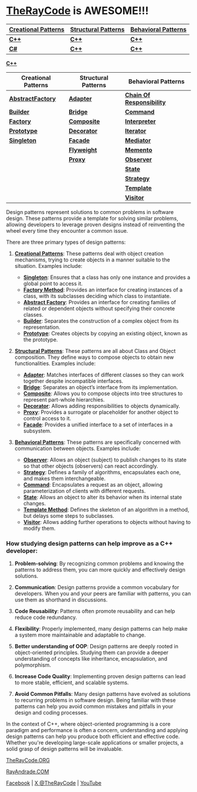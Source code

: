 # [TheRayCode](README.md) is AWESOME!!!

|**[Creational Patterns](./Creational/README.md)** | **[Structural Patterns](./Structural/README.md)** | **[Behavioral Patterns](./Behavioral/README.md)** |
|---|---|---|
|**[C++](./Creational/README.md)** | **[C++](./Structural/README.md)** | **[C++](./Behavioral/README.md)** |
|**[C#](../../Csharp/Creational/README.md)** | **[C++](./Structural/README.md)** | **[C++](./Behavioral/README.md)** |


**[C++](../README.md)** 

| Creational Patterns | Structural Patterns | Behavioral Patterns |
|--------------|-----|-----------|
| [**AbstractFactory**](./Creational/AbstractFactory/README.md) | [**Adapter**](./Structural/Adapter/README.md)         | [**Chain Of Responsibility**](./Behavioral/ChainOfResponsibility/README.md) |
| [**Builder**](./Creational/Builder/README.md)                 | [**Bridge**](./Structural/Bridge/README.md)           | [**Command**](./Behavioral/Command/README.md) |
| [**Factory**](./Creational/Factory/README.md)                 | [**Composite**](./Structural/Composite/README.md)     | [**Interpreter**](./Behavioral/Interpreter/README.md) |
| [**Prototype**](./Creational/Prototype/README.md)             | [**Decorator**](./Structural/Decorator/README.md)     | [**Iterator**](./Behavioral/Iterator/README.md) |
| [**Singleton**](./Creational/Singleton/README.md)             | [**Facade**](./Structural/Facade/README.md)           | [**Mediator**](./Behavioral/Mediator/README.md) |
|                                                               | [**Flyweight**](./Structural/Flyweight/README.md)     | [**Memento**](./Behavioral/Memento/README.md)  |
|                                                               | [**Proxy**](./Structural/Proxy/README.md)             | [**Observer**](./Behavioral/Observer/README.md) |
|                                                               |                                                       | [**State**](./Behavioral/State/README.md)  |
|                                                               |                                                       | [**Strategy**](./Behavioral/Strategy/README.md)  |
|                                                               |                                                       | [**Template**](./Behavioral/Template/README.md) |
|                                                               |                                                       | [**Visitor**](./Behavioral/Visitor/README.md) |



Design patterns represent solutions to common problems in software design. These patterns provide a template for solving similar problems, allowing developers to leverage proven designs instead of reinventing the wheel every time they encounter a common issue.

There are three primary types of design patterns:

1. [**Creational Patterns**](./Creational/README.md): These patterns deal with object creation mechanisms, trying to create objects in a manner suitable to the situation. Examples include:
   - [**Singleton**](./Creational/Singleton/README.md): Ensures that a class has only one instance and provides a global point to access it.
   - [**Factory Method**](./Creational/Factory/README.md): Provides an interface for creating instances of a class, with its subclasses deciding which class to instantiate.
   - [**Abstract Factory**](./Creational/AbstractFactory/README.md): Provides an interface for creating families of related or dependent objects without specifying their concrete classes.
   - [**Builder**](./Creational/Builder/README.md): Separates the construction of a complex object from its representation.
   - [**Prototype**](./Creational/Prototype/README.md): Creates objects by copying an existing object, known as the prototype.

2. [**Structural Patterns**](./Structural/README.md): These patterns are all about Class and Object composition. They define ways to compose objects to obtain new functionalities. Examples include:
   - [**Adapter**](./Structural/Adapter/README.md): Matches interfaces of different classes so they can work together despite incompatible interfaces.
   - [**Bridge**](./Structural/Bridge/README.md): Separates an object’s interface from its implementation.
   - [**Composite**](./Structural/Composite/README.md): Allows you to compose objects into tree structures to represent part-whole hierarchies.
   - [**Decorator**](./Structural/Decorator/README.md): Allows adding responsibilities to objects dynamically.
   - [**Proxy**](./Structural/Proxy/README.md): Provides a surrogate or placeholder for another object to control access to it.
   - [**Facade**](./Structural/Facade/README.md): Provides a unified interface to a set of interfaces in a subsystem.

3. [**Behavioral Patterns**](./Behavioral/README.md): These patterns are specifically concerned with communication between objects. Examples include:
   - [**Observer**](./Behavioral/Observer/README.md): Allows an object (subject) to publish changes to its state so that other objects (observers) can react accordingly.
   - [**Strategy**](./Behavioral/Strategy/README.md): Defines a family of algorithms, encapsulates each one, and makes them interchangeable.
   - [**Command**](./Behavioral/Command/README.md): Encapsulates a request as an object, allowing parameterization of clients with different requests.
   - [**State**](./Behavioral/State/README.md): Allows an object to alter its behavior when its internal state changes.
   - [**Template Method**](./Behavioral/Template/README.md): Defines the skeleton of an algorithm in a method, but delays some steps to subclasses.
   - [**Visitor**](./Behavioral/Visitor/README.md): Allows adding further operations to objects without having to modify them.

### How studying design patterns can help improve as a C++ developer:

1. **Problem-solving**: By recognizing common problems and knowing the patterns to address them, you can more quickly and effectively design solutions.

2. **Communication**: Design patterns provide a common vocabulary for developers. When you and your peers are familiar with patterns, you can use them as shorthand in discussions.

3. **Code Reusability**: Patterns often promote reusability and can help reduce code redundancy.

4. **Flexibility**: Properly implemented, many design patterns can help make a system more maintainable and adaptable to change.

5. **Better understanding of OOP**: Design patterns are deeply rooted in object-oriented principles. Studying them can provide a deeper understanding of concepts like inheritance, encapsulation, and polymorphism.

6. **Increase Code Quality**: Implementing proven design patterns can lead to more stable, efficient, and scalable systems.

7. **Avoid Common Pitfalls**: Many design patterns have evolved as solutions to recurring problems in software design. Being familiar with these patterns can help you avoid common mistakes and pitfalls in your design and coding processes.

In the context of C++, where object-oriented programming is a core paradigm and performance is often a concern, understanding and applying design patterns can help you produce both efficient and effective code. Whether you're developing large-scale applications or smaller projects, a solid grasp of design patterns will be invaluable.


[TheRayCode.ORG](https://www.TheRayCode.ORG)

[RayAndrade.COM](https://www.RayAndrade.com)

[Facebook](https://www.facebook.com/TheRayCode/) | [X @TheRayCode](https://www.x.com/TheRayCode/) | [YouTube](https://www.youtube.com/TheRayCode/)
